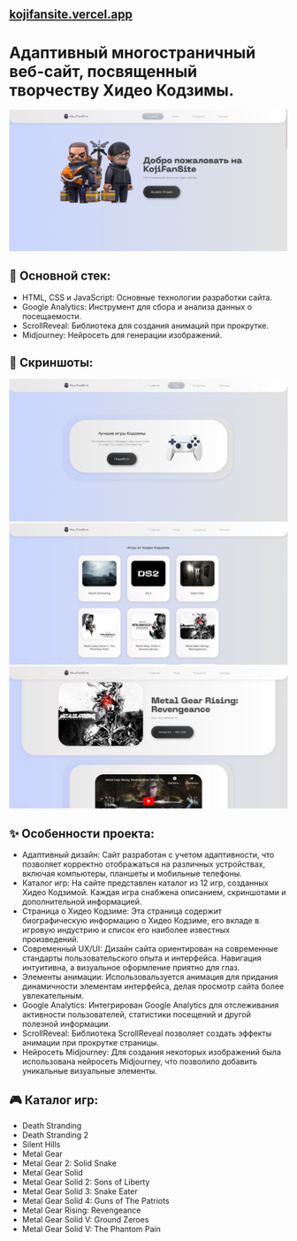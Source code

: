## [kojifansite.vercel.app](https://kojifansite.vercel.app)
# Адаптивный многостраничный веб-сайт, посвященный творчеству Хидео Кодзимы.
![screenshot](https://github.com/kojifansite/kojifansite.vercel.app/blob/main/Снимок%20экрана%20(89).png)
## 📝 Основной стек:
- HTML, CSS и JavaScript: Основные технологии разработки сайта.
- Google Analytics: Инструмент для сбора и анализа данных о посещаемости.
- ScrollReveal: Библиотека для создания анимаций при прокрутке.
- Midjourney: Нейросеть для генерации изображений.

## 👀 Скриншоты:
![screenshot](https://github.com/kojifansite/kojifansite.vercel.app/blob/main/Снимок%20экрана%20(93).png)
![screenshot](https://github.com/kojifansite/kojifansite.vercel.app/blob/main/Снимок%20экрана%20(90).png)
![screenshot](https://github.com/kojifansite/kojifansite.vercel.app/blob/main/Снимок%20экрана%20(91).png)

## ✨ Особенности проекта:
- Адаптивный дизайн: Сайт разработан с учетом адаптивности, что позволяет корректно отображаться на различных устройствах, включая компьютеры, планшеты и мобильные телефоны.
- Каталог игр: На сайте представлен каталог из 12 игр, созданных Хидео Кодзимой. Каждая игра снабжена описанием, скриншотами и дополнительной информацией.
- Страница о Хидео Кодзиме: Эта страница содержит биографическую информацию о Хидео Кодзиме, его вкладе в игровую индустрию и список его наиболее известных произведений.
- Современный UX/UI: Дизайн сайта ориентирован на современные стандарты пользовательского опыта и интерфейса. Навигация интуитивна, а визуальное оформление приятно для глаз.
- Элементы анимации: Использовальзуется анимация для придания динамичности элементам интерфейса, делая просмотр сайта более увлекательным.
- Google Analytics: Интегрирован Google Analytics для отслеживания активности пользователей, статистики посещений и другой полезной информации.
- ScrollReveal: Библиотека ScrollReveal позволяет создать эффекты анимации при прокрутке страницы.
- Нейросеть Midjourney: Для создания некоторых изображений была использована нейросеть Midjourney, что позволило добавить уникальные визуальные элементы.

## 🎮 Каталог игр:
- Death Stranding
- Death Stranding 2
- Silent Hills
- Metal Gear
- Metal Gear 2: Solid Snake
- Metal Gear Solid
- Metal Gear Solid 2: Sons of Liberty
- Metal Gear Solid 3: Snake Eater
- Metal Gear Solid 4: Guns of The Patriots
- Metal Gear Rising: Revengeance
- Metal Gear Solid V: Ground Zeroes
- Metal Gear Solid V: The Phantom Pain
